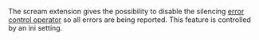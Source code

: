 The scream extension gives the possibility to disable the silencing
<a href="/language/operators/errorcontrol.html" class="link">error control operator</a>
so all errors are being reported. This feature is controlled by an ini
setting.
